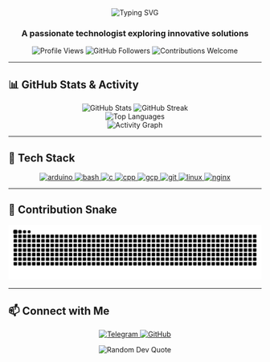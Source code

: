<div align="center">
  <img src="https://readme-typing-svg.herokuapp.com?font=Fira+Code&weight=600&size=28&duration=3000&pause=500&color=36BCF7&center=true&vCenter=true&random=false&width=500&lines=Hi+%F0%9F%91%8B%2C+I'm+Muhammad+Nasri;Software+Developer;DevOps+Enthusiast;Linux+Lover;Continuous+Learner" alt="Typing SVG" />
</div>

<h3 align="center">A passionate technologist exploring innovative solutions</h3>

<p align="center">
  <img src="https://komarev.com/ghpvc/?username=untadotmy&label=Profile%20views&color=36BCF7&style=flat" alt="Profile Views" />
  <img src="https://img.shields.io/github/followers/untadotmy?label=Followers&style=social" alt="GitHub Followers" />
  <img src="https://img.shields.io/badge/Contributions-Welcome-brightgreen" alt="Contributions Welcome" />
</p>

<hr />

## 📊 GitHub Stats & Activity

<div align="center">
  <img src="https://github-readme-stats.vercel.app/api?username=untadotmy&show_icons=true&theme=tokyonight&hide_border=true&count_private=true" height="180" alt="GitHub Stats" />
  <img src="https://github-readme-streak-stats.herokuapp.com/?user=untadotmy&theme=tokyonight&hide_border=true&date_format=M%20j%5B%2C%20Y%5D&ring=36BCF7&fire=36BCF7&currStreakLabel=36BCF7" height="180" alt="GitHub Streak" />
</div>

<div align="center">
  <img src="https://github-readme-stats.vercel.app/api/top-langs/?username=untadotmy&layout=compact&theme=tokyonight&hide_border=true" alt="Top Languages" />
</div>

<!-- GitHub Activity Graph -->
<div align="center">
  <img src="https://github-readme-activity-graph.vercel.app/graph?username=untadotmy&bg_color=0D1117&color=58A6FF&line=58A6FF&point=1F6FEB&area=true&hide_border=true" alt="Activity Graph" />
</div>

<hr />

## 🚀 Tech Stack

<p align="center">
  <a href="https://www.arduino.cc/" target="_blank" rel="noreferrer">
    <img src="https://skillicons.dev/icons?i=arduino" alt="arduino" width="45" height="45"/>
  </a>
  <a href="https://www.gnu.org/software/bash/" target="_blank" rel="noreferrer">
    <img src="https://skillicons.dev/icons?i=bash" alt="bash" width="45" height="45"/>
  </a>
  <a href="https://www.cprogramming.com/" target="_blank" rel="noreferrer">
    <img src="https://skillicons.dev/icons?i=c" alt="c" width="45" height="45"/>
  </a>
  <a href="https://www.w3schools.com/cpp/" target="_blank" rel="noreferrer">
    <img src="https://skillicons.dev/icons?i=cpp" alt="cpp" width="45" height="45"/>
  </a>
  <a href="https://cloud.google.com" target="_blank" rel="noreferrer">
    <img src="https://skillicons.dev/icons?i=gcp" alt="gcp" width="45" height="45"/>
  </a>
  <a href="https://git-scm.com/" target="_blank" rel="noreferrer">
    <img src="https://skillicons.dev/icons?i=git" alt="git" width="45" height="45"/>
  </a>
  <a href="https://www.linux.org/" target="_blank" rel="noreferrer">
    <img src="https://skillicons.dev/icons?i=linux" alt="linux" width="45" height="45"/>
  </a>
  <a href="https://www.nginx.com" target="_blank" rel="noreferrer">
    <img src="https://skillicons.dev/icons?i=nginx" alt="nginx" width="45" height="45"/>
  </a>
</p>

<hr />

## 🐍 Contribution Snake

<picture>
  <source media="(prefers-color-scheme: dark)" srcset="https://raw.githubusercontent.com/untadotmy/untadotmy/output/github-contribution-grid-snake-dark.svg" />
  <source media="(prefers-color-scheme: light)" srcset="https://raw.githubusercontent.com/untadotmy/untadotmy/output/github-contribution-grid-snake.svg" />
  <img alt="github contribution grid snake animation" src="https://raw.githubusercontent.com/untadotmy/untadotmy/output/github-contribution-grid-snake.svg" />
</picture>

<hr />

## 📫 Connect with Me

<p align="center">
  <a href="https://t.me/UntaDotMy" target="_blank">
    <img src="https://img.shields.io/badge/Telegram-2CA5E0?style=for-the-badge&logo=telegram&logoColor=white" alt="Telegram"/>
  </a>
  <a href="https://github.com/untadotmy" target="_blank">
    <img src="https://img.shields.io/badge/GitHub-100000?style=for-the-badge&logo=github&logoColor=white" alt="GitHub"/>
  </a>
</p>

<div align="center">
  <img src="https://quotes-github-readme.vercel.app/api?type=horizontal&theme=tokyonight" alt="Random Dev Quote" />
</div>
